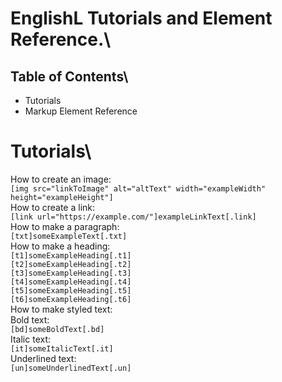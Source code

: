 # EnglishL Tutorials and Element Reference.\

## Table of Contents\

- Tutorials
- Markup Element Reference

# Tutorials\
How to create an image:\
```[img src="linkToImage" alt="altText" width="exampleWidth" height="exampleHeight"]```\
How to create a link:\
```[link url="https://example.com/"]exampleLinkText[.link]```\
How to make a paragraph:\
```[txt]someExampleText[.txt]```\
How to make a heading:\
```[t1]someExampleHeading[.t1]```\
```[t2]someExampleHeading[.t2]```\
```[t3]someExampleHeading[.t3]```\
```[t4]someExampleHeading[.t4]```\
```[t5]someExampleHeading[.t5]```\
```[t6]someExampleHeading[.t6]```\
How to make styled text:\
Bold text:\
```[bd]someBoldText[.bd]```\
Italic text:\
```[it]someItalicText[.it]```\
Underlined text:\
```[un]someUnderlinedText[.un]```
